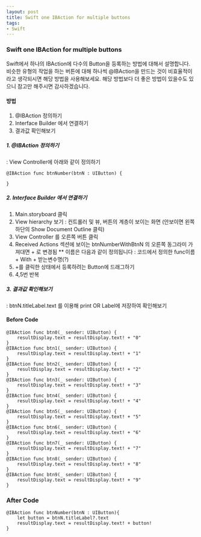 ```yaml
---
layout: post
title: Swift one IBAction for multiple buttons
tags:
- Swift
---
```


### Swift one IBAction for multiple buttons
Swift에서 하나의 IBAction에 다수의 Button을 등록하는 방법에 대해서 설명합니다.
비슷한 유형의 작업을 하는 버튼에 대해 하나씩 @IBAction을 만드는 것이 비효율적이라고 생각되시면 해당 방법을 사용해보세요.
해당 방법보다 더 좋은 방법이 있을수도 있으니 참고만 해주시면 감사하겠습니다.

#### 방법
1. @IBAction 정의하기
2. Interface Builder 에서 연결하기
3. 결과값 확인해보기

##### 1. @IBAction 정의하기
 : View Controller에 아래와 같이 정의하기
```
@IBAction func btnNumber(btnN : UIButton) {
	
}
```

##### 2. Interface Builder 에서 연결하기
1) Main.storyboard 클릭
2) View hierarchy 보기 : 컨트롤러 및 뷰, 버튼의 계층이 보이는 화면 (안보이면 왼쪽 하단의 Show Document Outline 클릭)
3) View Controller 를 오른쪽 버튼 클릭
4) Received Actions 섹션에 보이는 btnNumberWithBtnN 의 오른쪽 동그라미 가져대면 + 로 변경됨
** 이름은 다음과 같이 정의됩니다 : 코드에서 정의한 func이름 + With + 받는변수명(?)
5) +를 클릭한 상태에서 등록하려는 Button에 드래그하기
6) 4,5번 반복


##### 3. 결과값 확인해보기
 : btnN.titleLabel.text 를 이용해 print OR Label에 저장하여 확인해보기

#### Before Code
```
@IBAction func btn0(_ sender: UIButton) {
	resultDisplay.text = resultDisplay.text! + "0"
}
@IBAction func btn1(_ sender: UIButton) {
	resultDisplay.text = resultDisplay.text! + "1"
}
@IBAction func btn2(_ sender: UIButton) {
	resultDisplay.text = resultDisplay.text! + "2"
}
@IBAction func btn3(_ sender: UIButton) {
	resultDisplay.text = resultDisplay.text! + "3"
}
@IBAction func btn4(_ sender: UIButton) {
	resultDisplay.text = resultDisplay.text! + "4"
}
@IBAction func btn5(_ sender: UIButton) {
	resultDisplay.text = resultDisplay.text! + "5"
}
@IBAction func btn6(_ sender: UIButton) {
	resultDisplay.text = resultDisplay.text! + "6"
}
@IBAction func btn7(_ sender: UIButton) {
	resultDisplay.text = resultDisplay.text! + "7"
}
@IBAction func btn8(_ sender: UIButton) {
	resultDisplay.text = resultDisplay.text! + "8"
}
@IBAction func btn9(_ sender: UIButton) {
	resultDisplay.text = resultDisplay.text! + "9"
}
```

### After Code
```
@IBAction func btnNumber(btnN : UIButton){
    let button = btnN.titleLabel?.text
    resultDisplay.text = resultDisplay.text! + button!
}
```
